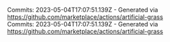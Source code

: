 Commits: 2023-05-04T17:07:51.139Z - Generated via https://github.com/marketplace/actions/artificial-grass
<br>
Commits: 2023-05-04T17:07:51.139Z - Generated via https://github.com/marketplace/actions/artificial-grass
<br>
